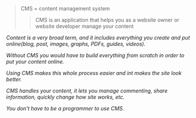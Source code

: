 > CMS = content management system 
> > CMS is an application that helps you as a website owner or website developer manage your content 


_Content is a very broad term, and it includes everything  you create and put online(blog, post, images, graphs, PDFs, guides, videos)._


_Without CMS you would have to build everything from scratch in order to put your content online._

_Using CMS makes this whole process easier and int makes the site look better._

_CMS handles your content, it lets you manage commenting, share information, quickly change how site works, etc._

_You don't have to be a programmer to use CMS._
